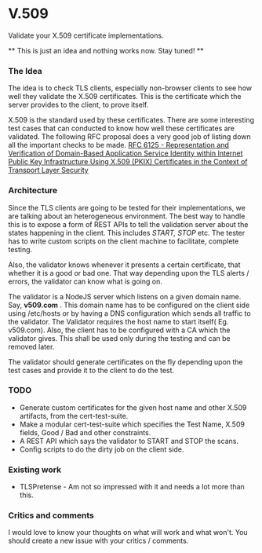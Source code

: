 V.509
=====

Validate your X.509 certificate implementations.

** This is just an idea and nothing works now. Stay tuned! **

### The Idea 

The idea is to check TLS clients, especially non-browser clients to see how well they validate the X.509 certificates. This is  the certificate which the server provides to the client, to prove itself. 

X.509 is the standard used by these certificates. There are some interesting test cases that can conducted to know how well these certificates are validated. The following RFC proposal does a very good job of listing down all the important checks to be made. 
[RFC 6125 -   Representation and Verification of Domain-Based Application Service Identity within Internet Public Key Infrastructure Using X.509 (PKIX) Certificates in the Context of Transport Layer Security](https://tools.ietf.org/html/rfc6125)

### Architecture

Since the TLS clients are going to be tested for their implementations, we are talking about an heterogeneous environment. The best way to handle this is to expose a form of REST APIs to tell the validation server about the states happening in the client. This includes *START, STOP* etc. The tester has to write custom scripts on the client machine to facilitate, complete testing. 

Also, the validator knows whenever it presents a certain certificate, that whether it is a good or bad one. That way depending upon the TLS alerts / errors, the validator can know what is going on. 

The validator is a NodeJS server which listens on a given domain name. Say, **v509.com** . This domain name has to be configured on the client side using /etc/hosts or by having a DNS configuration which sends all traffic to the validator. The Validator requires the host name to start itself( Eg. v509.com).
Also, the client has to be configured with a CA which the validator gives. This shall be used only during the testing and can be removed later.

The validator should generate certificates on the fly depending upon the test cases and provide it to the client to do the test.


### TODO

* Generate custom certificates for the given host name and other X.509 artifacts, from the cert-test-suite.
* Make a modular cert-test-suite which specifies the Test Name, X.509 fields, Good / Bad and other constraints.
* A REST API which says the validator to START and STOP the scans.
* Config scripts to do the dirty job on the client side.

### Existing work

* TLSPretense - Am not so impressed with it and needs a lot more than this.

### Critics and comments

I would love to know your thoughts on what will work and what won't. You should create a new issue with your critics / comments.
